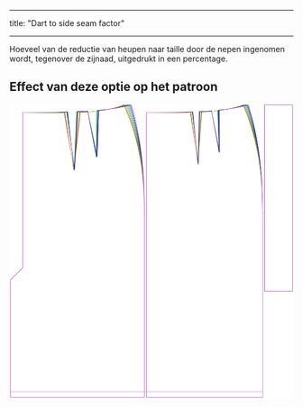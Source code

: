 - - -
title: "Dart to side seam factor"
- - -

Hoeveel van de reductie van heupen naar taille door de nepen ingenomen wordt, tegenover de zijnaad, uitgedrukt in een percentage.

## Effect van deze optie op het patroon

![Deze afbeelding toont het effect van deze optie door meerdere varianten die een andere waarde hebben voor deze optie te vervangen](penelope_darttosideseamfactor_sample.svg "Effect of this option on the pattern")
